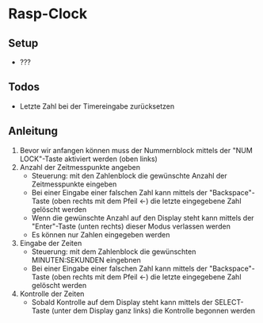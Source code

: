 Rasp-Clock
==========

Setup
-----
* ???


Todos
------
* Letzte Zahl bei der Timereingabe zurücksetzen

Anleitung
---------

1. Bevor wir anfangen können muss der Nummernblock mittels der "NUM LOCK"-Taste aktiviert werden (oben links)
2. Anzahl der Zeitmesspunkte angeben
    * Steuerung: mit den Zahlenblock die gewünschte Anzahl der Zeitmesspunkte eingeben
    * Bei einer Eingabe einer falschen Zahl kann mittels der "Backspace"-Taste (oben rechts mit dem Pfeil <-) die letzte eingegebene Zahl gelöscht werden
    * Wenn die gewünschte Anzahl auf den Display steht kann mittels der "Enter"-Taste (unten rechts) dieser Modus verlassen werden
    * Es können nur Zahlen eingegeben werden
3. Eingabe der Zeiten
    * Steuerung: mit dem Zahlenblock die gewünschten MINUTEN:SEKUNDEN eingebnen
    * Bei einer Eingabe einer falschen Zahl kann mittels der "Backspace"-Taste (oben rechts mit dem Pfeil <-) die letzte eingegebene Zahl gelöscht werden
4. Kontrolle der Zeiten
    * Sobald Kontrolle auf dem Display steht kann mittels der SELECT-Taste (unter dem Display ganz links) die Kontrolle begonnen werden